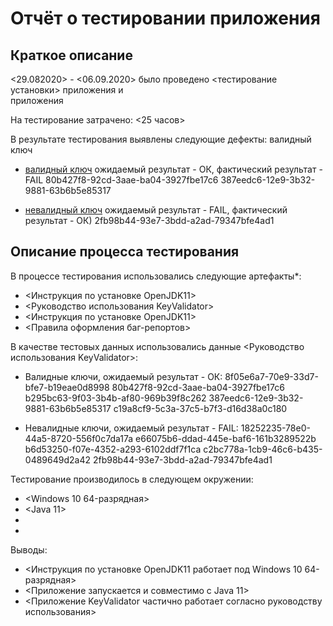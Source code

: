 # Отчёт о тестировании приложения <KeyValidator> 


## Краткое описание

<29.082020> - <06.09.2020> было проведено
 <тестирование установки>  приложения <OpenJDK11>   и   
приложения <KeyValidator>


На тестирование затрачено: <25 часов>

В результате тестирования выявлены следующие дефекты:
валидный ключ
* [валидный ключ](bagKeyVakid.png) 
ожидаемый результат - ОК, фактический результат - FAIL
80b427f8-92cd-3aae-ba04-3927fbe17c6
387eedc6-12e9-3b32-9881-63b6b5e85317

* [невалидный ключ](bagKeyVakidNot.png)
ожидаемый результат - FAIL, фактический результат - ОК)
2fb98b44-93e7-3bdd-a2ad-79347bfe4ad1


## Описание процесса тестирования

В процессе тестирования использовались следующие артефакты*:
* <Инструкция по установке OpenJDK11>
* <Руководство использования KeyValidator>
* <Инструкция по установке OpenJDK11>
* <Правила оформления баг-репортов>


В качестве тестовых данных использовались данные <Руководство использования KeyValidator>:

* Валидные ключи, ожидаемый результат - ОК:
8f05e6a7-70e9-33d7-bfe7-b19eae0d8998
80b427f8-92cd-3aae-ba04-3927fbe17c6
b295bc63-9f03-3b4b-af80-969b39f8c262
387eedc6-12e9-3b32-9881-63b6b5e85317
c19a8cf9-5c3a-37c5-b7f3-d16d38a0c180

* Невалидные ключи, ожидаемый результат - FAIL:
18252235-78e0-44a5-8720-556f0c7da17a
e66075b6-ddad-445e-baf6-161b3289522b
b6d53250-f07e-4352-a293-6102ddf7f1ca
c2bc778a-1cb9-46c6-b435-0489649d2a42
2fb98b44-93e7-3bdd-a2ad-79347bfe4ad1


Тестирование производилось в следующем окружении:
* <Windows 10  64-разрядная>
* <Java 11>
* <OpenJDK11>
* <Google Chrome>

Выводы:
* <Инструкция по установке OpenJDK11 работает под Windows 10  64-разрядная>
* <Приложение запускается и совместимо с Java 11>
* <Приложение KeyValidator частично работает согласно руководству использования>
